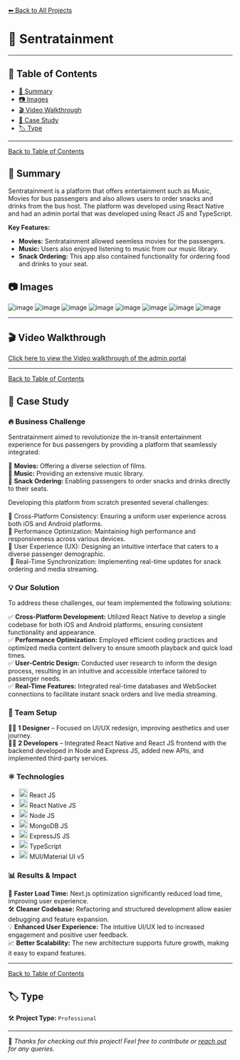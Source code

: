 [⬅ Back to All Projects](../README.md#my-work)

# 📌 Sentratainment

---

## 📖 Table of Contents  

- [📖 Summary](#-summary)
- [📷 Images](#-images)
- [🎬 Video Walkthrough](#-video-walkthrough)
- [📑 Case Study](#-case-study)
- [🏷 Type](#-type)  

---
[Back to Table of Contents](#-table-of-contents)
## 📖 Summary  

Sentratainment is a platform that offers entertainment such as Music, Movies for bus passengers and also allows users to order snacks and drinks from the bus host. The platform was developed using React Native and had an admin portal that was developed using React JS and TypeScript.

**Key Features:**
- **Movies:** Sentratainment allowed seemless movies for the passengers.
- **Music:** Users also enjoyed listening to music from our music library.
- **Snack Ordering:** This app also contained functionality for ordering food and drinks to your seat.

## 📷 Images

![image](https://github.com/user-attachments/assets/fabafe15-04a7-46f4-8ed9-9001dc11b0b2)
![image](https://github.com/user-attachments/assets/109e174c-03cc-4883-a3c0-0eaf764e0918)
![image](https://github.com/user-attachments/assets/a1a1fa68-e2e0-4b40-b973-b0238b5a39da)
![image](https://github.com/user-attachments/assets/5749966d-ddc1-4124-b614-d6b947b368c4)
![image](https://github.com/user-attachments/assets/330074d9-a289-4091-ac39-837b882883e7)
![image](https://github.com/user-attachments/assets/f3257896-1a6a-4e25-8497-a83a3f58bdc7)
![image](https://github.com/user-attachments/assets/2f741bcd-d1c8-4b85-9152-c5f96f5ef423)
![image](https://github.com/user-attachments/assets/ebd36ca0-a08a-408c-bcaa-0dfb4d41c1f5)

---

## 🎬 Video Walkthrough

<a href="https://www.loom.com/share/d4927d3fc9214f38bcebdf327604ac3e?sid=1deb6c6e-a07c-4454-8c70-cd977edf3d0f" target="_blank">Click here to view the Video walkthrough of the admin portal</a>

---
[Back to Table of Contents](#-table-of-contents)
## 📑 Case Study 

### 🔥 Business Challenge  

Sentratainment aimed to revolutionize the in-transit entertainment experience for bus passengers by providing a platform that seamlessly integrated:

🎯 **Movies:** Offering a diverse selection of films.  <br>
🎯 **Music:** Providing an extensive music library.​  <br>
🎯 **Snack Ordering:** Enabling passengers to order snacks and drinks directly to their seats.​  <br>

Developing this platform from scratch presented several challenges:

🔴 Cross-Platform Consistency: Ensuring a uniform user experience across both iOS and Android platforms.<br>
🔴 Performance Optimization: Maintaining high performance and responsiveness across various devices.<br>
🔴 User Experience (UX): Designing an intuitive interface that caters to a diverse passenger demographic.<br>​
🔴 Real-Time Synchronization: Implementing real-time updates for snack ordering and media streaming.<br>

### 💡 Our Solution  

To address these challenges, our team implemented the following solutions:  

✅ **Cross-Platform Development:** Utilized React Native to develop a single codebase for both iOS and Android platforms, ensuring consistent functionality and appearance.​  
✅ **Performance Optimization:** Employed efficient coding practices and optimized media content delivery to ensure smooth playback and quick load times.<br>
✅ **User-Centric Design:** Conducted user research to inform the design process, resulting in an intuitive and accessible interface tailored to passenger needs.  
✅ **Real-Time Features:** Integrated real-time databases and WebSocket connections to facilitate instant snack orders and live media streaming.    

### 👥 Team Setup  

👨‍🎨 **1 Designer** – Focused on UI/UX redesign, improving aesthetics and user journey.  
👨‍💻 **2 Developers** – Integrated React Native and React JS frontend with the backend developed in Node and Express JS, added new APIs, and implemented third-party services.  

### ⚛ Technologies
- <img src="https://encrypted-tbn0.gstatic.com/images?q=tbn:ANd9GcSlGmKtrnxElpqw3AExKXPWWBulcwjlvDJa1Q&s" width="20px"> React JS
- <img src="https://encrypted-tbn0.gstatic.com/images?q=tbn:ANd9GcSA7QuDfI3pc8CE7MjRsWIg_HISTwwS74OGQw&s" width="20px"> React Native JS
- <img src="https://w1.pngwing.com/pngs/885/534/png-transparent-green-grass-nodejs-javascript-react-mean-angularjs-logo-symbol-thumbnail.png" width="20px"> Node JS
- <img src="https://cdn.worldvectorlogo.com/logos/mongodb-icon-1-1.svg" width="20px"> MongoDB JS
- <img src="https://encrypted-tbn0.gstatic.com/images?q=tbn:ANd9GcR2_RY4COV565Nju7b4ZI5tsPkJQT1imxdFXg&s" width="20px"> ExpressJS JS
- <img src="https://upload.wikimedia.org/wikipedia/commons/thumb/4/4c/Typescript_logo_2020.svg/768px-Typescript_logo_2020.svg.png" width="20px"> TypeScript
- <img src="https://encrypted-tbn0.gstatic.com/images?q=tbn:ANd9GcT5eWKWtRacZBDc33NENsW-OdRQ9BNMgMOalg&s" width="20px"> MUI/Material UI v5

### 📊 Results & Impact  

🚀 **Faster Load Time:** Next.js optimization significantly reduced load time, improving user experience.  
🛠 **Cleaner Codebase:** Refactoring and structured development allow easier debugging and feature expansion.  
💡 **Enhanced User Experience:** The intuitive UI/UX led to increased engagement and positive user feedback.  
📈 **Better Scalability:** The new architecture supports future growth, making it easy to expand features.  

---
[Back to Table of Contents](#-table-of-contents)
## 🏷 Type  

🛠 **Project Type:** `Professional` 

---

🚀 *Thanks for checking out this project! Feel free to contribute or [reach out](mailto:bhatti.asad99@gmail.com) for any queries.*  
```
